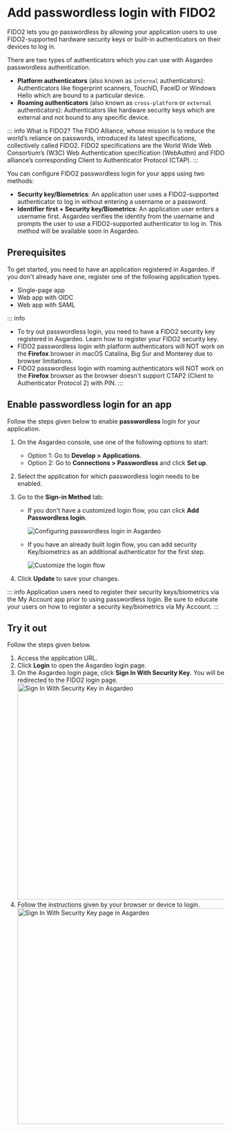 # Add passwordless login with FIDO2 

FIDO2 lets you go passwordless by allowing your application users to use FIDO2-supported hardware security keys or built-in authenticators on their devices to log in.

There are two types of authenticators which you can use with Asgardeo passwordless authentication.
- **Platform authenticators** (also known as `internal` authenticators): Authenticators like fingerprint scanners, TouchID, FaceID or Windows Hello which are bound to a particular device.
- **Roaming authenticators** (also known as `cross-platform` or `external` authenticators): Authenticators like hardware security keys which are external and not bound to any specific device.

::: info What is FIDO2?
 The FIDO Alliance, whose mission is to reduce the world’s reliance on passwords, introduced its latest specifications, collectively called FIDO2. FIDO2 specifications are the World Wide Web Consortium’s (W3C) Web Authentication specification (WebAuthn) and FIDO alliance’s corresponding Client to Authenticator Protocol (CTAP).
:::

You can configure FIDO2 passwordless login for your apps using two methods: 
- **Security key/Biometrics**: An application user uses a FIDO2-supported authenticator to log in without entering a username or a password.
- **Identifier first + Security key/Biometrics**: An application user enters a username first. Asgardeo verifies the identity from the username and prompts the user to use a FIDO2-supported authenticator to log in. This method will be available soon in Asgardeo.

## Prerequisites
To get started, you need to have an application registered in Asgardeo. If you don't already have one, register one of the following application types.
-  <a :href="$withBase('/guides/applications/register-single-page-app/')">Single-page app</a>
-  <a :href="$withBase('/guides/applications/register-oidc-web-app/')">Web app with OIDC</a>
-  <a :href="$withBase('/guides/applications/register-saml-web-app/')">Web app with SAML</a>

::: info
- To try out passwordless login, you need to have a FIDO2 security key registered in Asgardeo. Learn how to <a :href="$withBase('/guides/user-self-service/register-security-key/')">register your FIDO2 security key</a>.
- FIDO2 passwordless login with platform authenticators will NOT work on the **Firefox** browser in macOS Catalina, Big Sur and Monterey due to browser limitations.
- FIDO2 passwordless login with roaming authenticators will NOT work on the **Firefox** browser as the browser doesn't support CTAP2 (Client to Authenticator Protocol 2) with PIN.
:::

## Enable passwordless login for an app 

Follow the steps given below to enable **passwordless** login for your application. 

1. On the Asgardeo console, use one of the following options to start:
    - Option 1: Go to **Develop > Applications**.
    - Option 2: Go to **Connections > Passwordless** and click **Set up**.
2. Select the application for which passwordless login needs to be enabled.
3. Go to the **Sign-in Method** tab:

    - If you don't have a customized login flow, you can click **Add Passwordless login**. 

      <img :src="$withBase('/assets/img/guides/passwordless/add-passwordless-login.png')" alt="Configuring passwordless login in Asgardeo">
    
    - If you have an already built login flow, you can add security Key/biometrics as an additional authenticator for the first step.

      <img :src="$withBase('/assets/img/guides/passwordless/passwordless-login-step.png')" alt="Customize the login flow">

4. Click **Update** to save your changes.

::: info
 Application users need to register their security keys/biometrics via the My Account app prior to using passwordless login. Be sure to educate your users on how to <a :href="$withBase('/guides/user-self-service/register-security-key/')">register a security key/biometrics via My Account.</a>
:::

## Try it out

Follow the steps given below.

1. Access the application URL.
2. Click **Login** to open the Asgardeo login page.
3. On the Asgardeo login page, click **Sign In With Security Key**. You will be redirected to the FIDO2 login page.
    <img :src="$withBase('/assets/img/guides/passwordless/sign-in-with-security-key.png')" alt="Sign In With Security Key in Asgardeo" width="500">
4. Follow the instructions given by your browser or device to login.
    <img :src="$withBase('/assets/img/guides/passwordless/sign-in-with-security-key-page.png')" alt="Sign In With Security Key page in Asgardeo" width="500">
